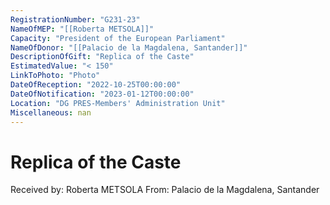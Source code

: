 ```yaml
---
RegistrationNumber: "G231-23"
NameOfMEP: "[[Roberta METSOLA]]"
Capacity: "President of the European Parliament"
NameOfDonor: "[[Palacio de la Magdalena, Santander]]"
DescriptionOfGift: "Replica of the Caste"
EstimatedValue: "< 150"
LinkToPhoto: "Photo"
DateOfReception: "2022-10-25T00:00:00"
DateOfNotification: "2023-01-12T00:00:00"
Location: "DG PRES-Members' Administration Unit"
Miscellaneous: nan
---
```


# Replica of the Caste

Received by: Roberta METSOLA
From: Palacio de la Magdalena, Santander
